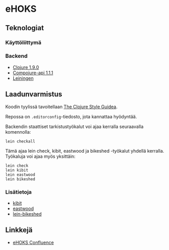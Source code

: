 # eHOKS

## Teknologiat

### Käyttöliittymä

### Backend

+ [Clojure 1.9.0](https://clojure.org/)
+ [Compojure-api 1.1.1](https://github.com/metosin/compojure-api/tree/1.1.x)
+ [Leiningen](https://leiningen.org/)

## Laadunvarmistus

Koodin tyylissä tavoitellaan
[The Clojure Style Guidea](https://github.com/bbatsov/clojure-style-guide).

Repossa on `.editorconfig`-tiedosto, jota kannattaa hyödyntää.

Backendin staattiset tarkistustyökalut voi ajaa kerralla seuraavalla komennolla:

```shell
lein checkall
```

Tämä ajaa lein check, kibit, eastwood ja bikeshed -työkalut yhdellä kerralla.
Työkaluja voi ajaa myös yksittäin:

``` shell
lein check
lein kibit
lein eastwood
lein bikeshed
```

### Lisätietoja

+ [kibit](https://github.com/jonase/kibit)
+ [eastwood](https://github.com/jonase/eastwood)
+ [lein-bikeshed](https://github.com/dakrone/lein-bikeshed)

## Linkkejä

+ [eHOKS Confluence](https://confluence.csc.fi/display/OPHPALV/eHOKS+-+hanke)
